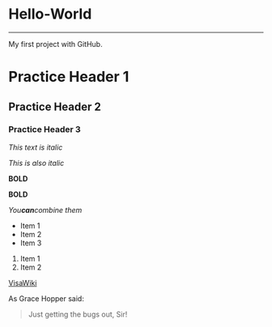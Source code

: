 # Hello-World
---
My first project with GitHub.
# Practice Header 1
## Practice Header 2
### Practice Header 3

*This text is italic*

_This is also italic_

**BOLD**

__BOLD__

*You**can**combine them*

* Item 1
* Item 2
* Item 3



1. Item 1
2. Item 2


[VisaWiki](https://visawiki/pages/viewpage.action?spaceKey=VSTECH&title=Visa+Shared+Technology+Home)

As Grace Hopper said:

>Just getting the bugs out, Sir!
